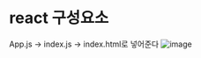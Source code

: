 # react 구성요소

App.js -> index.js -> index.html로 넣어준다
![image](https://user-images.githubusercontent.com/85022962/128715099-9e85e2cc-5304-4ff5-9cf3-df33faac87c8.png)

